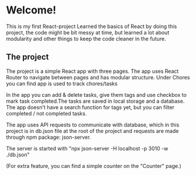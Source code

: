 # Welcome!

This is my first React-project
Learned the basics of React by doing this project, the code might be bit messy at time, but learned a lot about modularity and other things to keep the code cleaner in the future.

## The project
The project is a simple React app with three pages. The app uses React
Router to navigate between pages and has modular structure.
Under Chores you can find app is used to track chores/tasks

In the app you can add & delete tasks, give them tags and use checkbox
to mark task completed.The tasks are saved in local storage and a
database. The app doesn't have a search function for tags yet, but you
can filter completed / not completed tasks.

The app uses API requests to communicate with database, which in this
project is in db.json file at the root of the project and requests are
made through npm package: json-server.

The server is started with "npx json-server -H localhost -p 3010 -w ./db.json"

(For extra feature, you can find a simple counter on the "Counter" page.)
